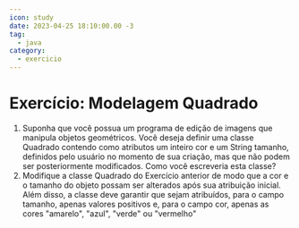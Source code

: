 ```yaml
---
icon: study
date: 2023-04-25 18:10:00.00 -3
tag:
  - java
category:
  - exercicio
---
```


# Exercício: Modelagem Quadrado

1. Suponha que você possua um programa de edição de imagens que manipula objetos geométricos. Você
deseja definir uma classe Quadrado contendo como atributos um inteiro cor e um String tamanho,
definidos pelo usuário no momento de sua criação, mas que não podem ser posteriormente modificados. Como você escreveria esta classe?
1. Modifique a classe Quadrado do Exercício anterior de modo que a cor e o tamanho do objeto possam ser alterados após sua atribuição inicial. Além disso, a classe deve garantir que sejam atribuídos, para o campo tamanho, apenas valores positivos e, para o campo cor, apenas as cores "amarelo", "azul", "verde" ou
"vermelho"
